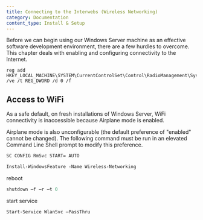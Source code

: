```yaml
---
title: Connecting to the Interwebs (Wireless Networking)
category: Documentation
content_type: Install & Setup
---
```


<!-- Begin GitHub-Flavored Markdown (GFM)
See: https://docs.github.com/get-started/writing-on-github
Spec: https://github.github.com/gfm
-->

<!-- Not covered: Preparing device for (and installing) host OS --
Windows Server 2016/2022 Standard with Desktop Experience.
Windows Server 2016 Standard is for physical or minimally-virtualized environments.

See: https://www.microsoft.com/en-us/d/windows-server-2016-standard/dg7gmgf0ds12/0004
-->

Before we can begin using our Windows Server machine as an effective software
development environment, there are a few hurdles to overcome. This chapter deals
with enabling and configuring connectivity to the Internet.


<!-- FIXME(DerekNonGeneric):
Determine where from & document the below registry modification.
-->

```text
reg add HKEY_LOCAL_MACHINE\SYSTEM\CurrentControlSet\Control\RadioManagement\SystemRadioState /ve /t REG_DWORD /d 0 /f
```

## Access to WiFi

As a safe default, on fresh installations of Windows Server, WiFi connectivity
is inaccessible because Airplane mode is enabled.

Airplane mode is also unconfigurable (the default preference of "enabled" cannot
be changed). The following command must be run in an elevated Command Line Shell
prompt to modify this preference.

```cmd
SC CONFIG RmSvc START= AUTO
```

<!--
https://www.intel.com/content/www/us/en/download/19351/windows-10-and-windows-11-wi-fi-drivers-for-intel-wireless-adapters.html
https://support.lenovo.com/us/en/downloads/ds503062-fibocom-l850-gl-wireless-wan-driver-for-windows-10-version-1709-or-later-thinkpad
-->

```ps
Install-WindowsFeature -Name Wireless-Networking
```

reboot

```ps
shutdown –f –r –t 0
```

start service

```ps
Start-Service WlanSvc –PassThru
```

